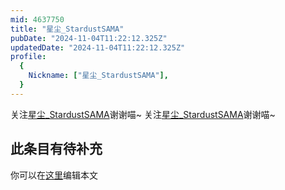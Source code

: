 ```yaml
---
mid: 4637750
title: "星尘_StardustSAMA"
pubDate: "2024-11-04T11:22:12.325Z"
updatedDate: "2024-11-04T11:22:12.325Z"
profile:
  {
    Nickname: ["星尘_StardustSAMA"],
  }
---
```


关注[星尘_StardustSAMA](https://space.bilibili.com/4637750)谢谢喵~ 关注[星尘_StardustSAMA](https://space.bilibili.com/4637750)谢谢喵~

## 此条目有待补充
你可以在[这里](https://github.com/Yuhanawa/VTuber.ICU/edit/master/src/content/v/星尘_StardustSAMA/index.md)编辑本文
